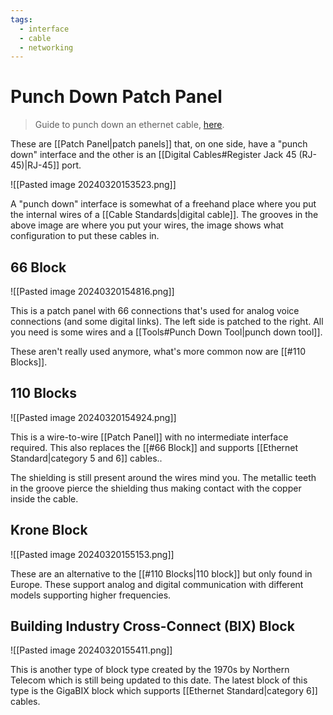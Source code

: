 ```yaml
---
tags:
  - interface
  - cable
  - networking
---
```

# Punch Down Patch Panel

>Guide to punch down an ethernet cable, [here](https://www.youtube.com/watch?v=QbRigKjwGwM).

These are [[Patch Panel|patch panels]] that, on one side, have a "punch down" interface and the other is an [[Digital Cables#Register Jack 45 (RJ-45)|RJ-45]] port.

![[Pasted image 20240320153523.png]]

A "punch down" interface is somewhat of a freehand place where you put the internal wires of a [[Cable Standards|digital cable]]. The grooves in the above image are where you put your wires, the image shows what configuration to put these cables in.

## 66 Block

![[Pasted image 20240320154816.png]]

This is a patch panel with 66 connections that's used for analog voice connections (and some digital links). The left side is patched to the right. All you need is some wires and a [[Tools#Punch Down Tool|punch down tool]].

These aren't really used anymore, what's more common now are [[#110 Blocks]].

## 110 Blocks

![[Pasted image 20240320154924.png]]

This is a wire-to-wire [[Patch Panel]] with no intermediate interface required. This also replaces the [[#66 Block]] and supports [[Ethernet Standard|category 5 and 6]] cables..

The shielding is still present around the wires mind you. The metallic teeth in the groove pierce the shielding thus making contact with the copper inside the cable.

## Krone Block

![[Pasted image 20240320155153.png]]

These are an alternative to the [[#110 Blocks|110 block]] but only found in Europe. These support analog and digital communication with different models supporting higher frequencies.

## Building Industry Cross-Connect (BIX) Block

![[Pasted image 20240320155411.png]]

This is another type of block type created by the 1970s by Northern Telecom which is still being updated to this date. The latest block of this type is the GigaBIX block which supports [[Ethernet Standard|category 6]] cables.

